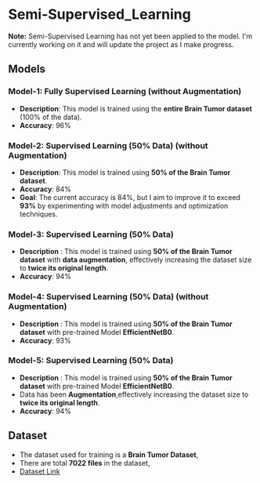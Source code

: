 # Semi-Supervised_Learning

**Note:** Semi-Supervised Learning has not yet been applied to the model. I'm currently working on it and will update the project as I make progress.

## Models

### Model-1: Fully Supervised Learning (without Augmentation)
- **Description**: This model is trained using the **entire Brain Tumor dataset** (100% of the data).
- **Accuracy**: 96%

### Model-2: Supervised Learning (50% Data) (without Augmentation)
- **Description**: This model is trained using **50% of the Brain Tumor dataset**.
- **Accuracy**: 84%
- **Goal**: The current accuracy is 84%, but I aim to improve it to exceed **93%** by experimenting with model adjustments and optimization techniques.

### Model-3: Supervised Learning (50% Data) 
- **Description** : This model is trained using **50% of the Brain Tumor dataset** with **data augmentation**, effectively increasing the dataset size to **twice its original length**.
- **Accuracy**: 94%

### Model-4: Supervised Learning (50% Data) (without Augmentation)
- **Description** : This model is trained using **50% of the Brain Tumor dataset** with pre-trained Model **EfficientNetB0**.
- **Accuracy**: 93%

### Model-5: Supervised Learning (50% Data)
- **Description** : This model is trained using **50% of the Brain Tumor dataset** with pre-trained Model **EfficientNetB0**.
- Data has been **Augmentation**,effectively increasing the dataset size to **twice its original length**.
- **Accuracy**: 94%



## Dataset
- The dataset used for training is a **Brain Tumor Dataset**,
- There are total **7022 files** in the dataset,
- [Dataset Link](https://www.kaggle.com/datasets/masoudnickparvar/brain-tumor-mri-dataset)



